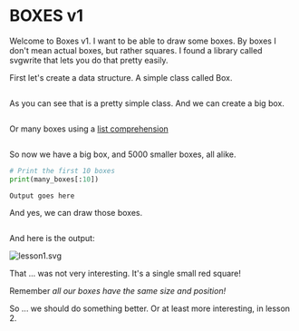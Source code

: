 # BOXES v1

Welcome to Boxes v1. I want to be able to draw some boxes. By boxes I don't mean actual boxes,
but rather squares. I found a library called svgwrite that lets you do that pretty easily.

First let's create a data structure. A simple class called Box.

```python-include:code/lesson1.py:1:12

```

As you can see that is a pretty simple class. And we can create a big box.

```python-include:code/lesson1.py:15:15
```

Or many boxes using a [list comprehension](https://docs.python.org/3/tutorial/datastructures.html#list-comprehensions)

```python-include:code/lesson1.py:18:18
```

So now we have a big box, and 5000 smaller boxes, all alike.

```python
# Print the first 10 boxes
print(many_boxes[:10])
```

```
Output goes here
```

And yes, we can draw those boxes.

```python-include:code/lesson1.py:20:30
```
And here is the output:

![lesson1.svg](lesson1.svg)

That ... was not very interesting. It's a single small red square!

Remember *all our boxes have the same size and position!*

So ... we should do something better. Or at least more interesting, in lesson 2.

